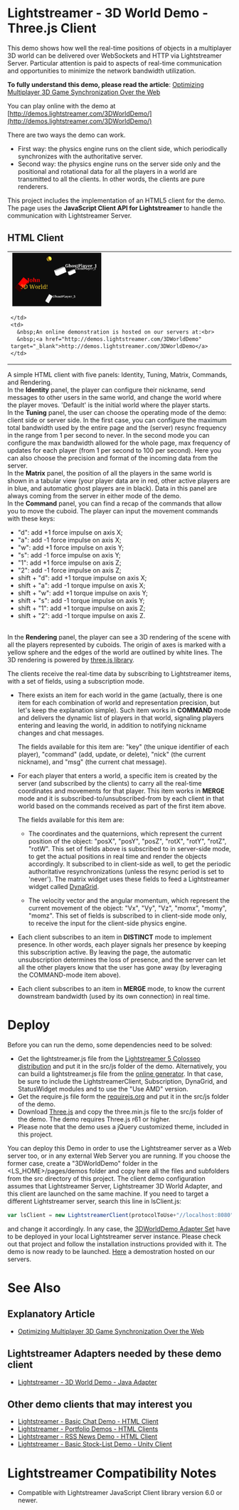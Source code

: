 # Lightstreamer - 3D World Demo - Three.js Client #

<!-- START DESCRIPTION lightstreamer-example-3dworld-client-javascript -->

<!--
  This is a test 
-->

This demo shows how well the real-time positions of objects in a multiplayer 3D world can be delivered over WebSockets and HTTP via Lightstreamer Server. Particular attention is paid to aspects of real-time communication and opportunities to minimize the network bandwidth utilization.

__To fully understand this demo, please read the article__: [Optimizing Multiplayer 3D Game Synchronization Over the Web](http://blog.lightstreamer.com/2013/10/optimizing-multiplayer-3d-game.html)

You can play online with the demo at [http://demos.lightstreamer.com/3DWorldDemo/](http://demos.lightstreamer.com/3DWorldDemo/)

There are two ways the demo can work.
- First way: the physics engine runs on the client side, which periodically synchronizes with the authoritative server. 
- Second way: the physics engine runs on the server side only and the positional and rotational data for all the players in a world are transmitted to all the clients. In other words, the clients are pure renderers.

This project includes the implementation of an HTML5 client for the demo. The page uses the <b>JavaScript Client API for Lightstreamer</b> to handle the communication with Lightstreamer Server.

## HTML Client ##

<table>
  <tr>
    <td style="text-align: left">
      &nbsp;<a href="http://demos.lightstreamer.com/3DWorldDemo" target="_blank"><img src="screen_shot_3d.png"></a>&nbsp;
      
    </td>
    <td>
      &nbsp;An online demonstration is hosted on our servers at:<br>
      &nbsp;<a href="http://demos.lightstreamer.com/3DWorldDemo" target="_blank">http://demos.lightstreamer.com/3DWorldDemo</a>
    </td>
  </tr>
</table>

A simple HTML client with five panels: Identity, Tuning, Matrix, Commands, and Rendering.<br>
In the <b>Identity</b> panel, the player can configure their nickname, send messages to other users in the same world, and change the world where the player moves. 'Default' is the initial world where the player starts.<br>
In the <b>Tuning</b> panel, the user can choose the operating mode of the demo: client side or server side. In the first case, you can configure the maximum total bandwidth used by the entire page and the (server) resync frequency in the range from 1 per second to never. In the second mode you can configure the max bandwidth allowed for the whole page, max frequency of updates for each player (from 1 per second to 100 per second). Here you can also choose the precision and format of the incoming data from the server.<br>
In the <b>Matrix</b> panel, the position of all the players in the same world is shown in a tabular view (your player data are in red, other active players are 
in blue, and automatic ghost players are in black). Data in this panel are always coming from the server in either mode of the demo.<br>
In the <b>Command</b> panel, you can find a recap of the commands that allow you to move the cuboid. The player can input the movement commands with these keys:
- "d": add +1 force impulse on axis X; 
- "a": add -1 force impulse on axis X; 
- "w": add +1 force impulse on axis Y; 
- "s": add -1 force impulse on axis Y; 
- "1": add +1 force impulse on axis Z; 
- "2": add -1 force impulse on axis Z;
- shift + "d": add +1 torque impulse on axis X;
- shift + "a": add -1 torque impulse on axis X;
- shift + "w": add +1 torque impulse on axis Y;
- shift + "s": add -1 torque impulse on axis Y;
- shift + "1": add +1 torque impulse on axis Z;
- shift + "2": add -1 torque impulse on axis Z.

<br>In the <b>Rendering</b> panel, the player can see a 3D rendering of the scene with all the players represented by cuboids. The origin of axes is marked with a yellow sphere and the edges of the world are outlined by white lines.
The 3D rendering is powered by [three.js library](http://mrdoob.github.com/three.js/).

The clients receive the real-time data by subscribing to Lightstreamer items, with a set of fields, using a subscription mode.

* There exists an item for each world in the game (actually, there is one item for each combination of world and representation precision, but let's keep the explanation simple). Such item works in <b>COMMAND</b> mode and delivers the dynamic list of players in that world, signaling players entering and leaving the world, in addition to notifying nickname changes and chat messages.

    The fields available for this item are: "key" (the unique identifier of each player), "command" (add, update, or delete), "nick" (the current nickname), and "msg" (the current chat message).
     
* For each player that enters a world, a specific item is created by the server (and subscribed by the clients) to carry all the real-time coordinates and movements for that player. This item works in <b>MERGE</b> mode and it is subscribed-to/unsubscribed-from by each client in that world based on the commands received as part of the first item above.

    The fields available for this item are:

    - The coordinates and the quaternions, which represent the current position of the object: "posX", "posY", "posZ", "rotX", "rotY", "rotZ", "rotW". 
    This set of fields above is subscribed to in server-side mode, to get the actual positions in real time and render the objects accordingly. It subscribed to in client-side as well, to get the periodic authoritative resynchronizations (unless the resync period is set to 'never').
    The matrix widget uses these fields to feed a Lightstreamer widget called [DynaGrid](http://www.lightstreamer.com/docs/client_javascript_uni_api/DynaGrid.html).

    - The velocity vector and the angular momentum, which represent the current movement of the object: "Vx", "Vy", "Vz", "momx", "momy", "momz". 
    This set of fields is subscribed to in client-side mode only, to receive the input for the client-side physics engine.
     
* Each client subscribes to an item in <b>DISTINCT</b> mode to implement presence. In other words, each player signals her presence by keeping this subscription active. By leaving the page, the automatic unsubscription determines the loss of presence, and the server can let all the other players know that the user has gone away (by leveraging the COMMAND-mode item above).
     
* Each client subscribes to an item in <b>MERGE</b> mode, to know the current downstream bandwidth (used by its own connection) in real time.

<!-- END DESCRIPTION lightstreamer-example-3dworld-client-javascript -->

# Deploy #

Before you can run the demo, some dependencies need to be solved:

-  Get the lightstreamer.js file from the [Lightstreamer 5 Colosseo distribution](http://www.lightstreamer.com/download) 
   and put it in the src/js folder of the demo. Alternatively, you can build a lightstreamer.js file from the 
   [online generator](http://www.lightstreamer.com/distros/Lightstreamer_Allegro-Presto-Vivace_5_1_1_Colosseo_20130305/Lightstreamer/DOCS-SDKs/sdk_client_javascript/tools/generator.html).
   In that case, be sure to include the LightstreamerClient, Subscription, DynaGrid, and StatusWidget modules and to use the "Use AMD" version.
-  Get the require.js file form the [requirejs.org](http://requirejs.org/docs/download.html) and put it in the src/js folder of the demo.
-  Download [Three.js](http://github.com/mrdoob/three.js/zipball/master) and copy the three.min.js file to the src/js folder of the demo. The demo requires Three.js r61 or higher.
-  Please note that the demo uses a jQuery customized theme, included in this project.

You can deploy this Demo in order to use the Lightstreamer server as a Web server too, or in any external Web Server you are running. 
If you choose the former case, create a "3DWorldDemo" folder in the <LS_HOME>/pages/demos folder and copy here all the files and subfolders from the src directory of this project. The client demo configuration assumes that Lightstreamer Server, Lightstreamer 3D World Adapter, and this client are launched on the same machine.
If you need to target a different Lightstreamer server, search this line in lsClient.js:
```js
var lsClient = new LightstreamerClient(protocolToUse+"//localhost:8080","DEMOMOVE3D");
```
and change it accordingly. 
In any case, the [3DWorldDemo Adapter Set](https://github.com/Weswit/Lightstreamer-example-3DWorld-adapter-java) have to be deployed in your local Lightstreamer server instance. Please check out that project and follow the installation instructions provided with it.
The demo is now ready to be launched. [Here](http://demos.lightstreamer.com/3DWorldDemo/) a demostration hosted on our servers.

# See Also #

## Explanatory Article ##

* [Optimizing Multiplayer 3D Game Synchronization Over the Web](http://blog.lightstreamer.com/2013/10/optimizing-multiplayer-3d-game.html)

## Lightstreamer Adapters needed by these demo client ##
<!-- START RELATED_ENTRIES -->

* [Lightstreamer - 3D World Demo - Java Adapter](https://github.com/Weswit/Lightstreamer-example-3DWorld-adapter-java)

<!-- END RELATED_ENTRIES -->

## Other demo clients that may interest you ##

* [Lightstreamer - Basic Chat Demo - HTML Client](https://github.com/Weswit/Lightstreamer-example-Chat-client-javascript)
* [Lightstreamer - Portfolio Demos - HTML Clients](https://github.com/Weswit/Lightstreamer-example-Portfolio-client-javascript)
* [Lightstreamer - RSS News Demo - HTML Client](https://github.com/Weswit/Lightstreamer-example-RSS-client-javascript)
* [Lightstreamer - Basic Stock-List Demo - Unity Client](https://github.com/Weswit/Lightstreamer-example-StockList-client-unity)

# Lightstreamer Compatibility Notes #

- Compatible with Lightstreamer JavaScript Client library version 6.0 or newer.
